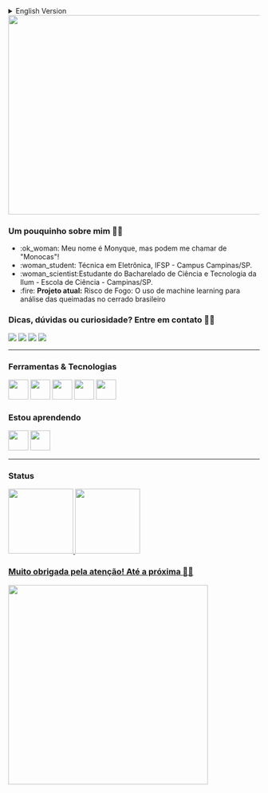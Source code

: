 <details>
  <summary>
    English Version
  </summary>
<img src="https://user-images.githubusercontent.com/106678040/194313363-7547b804-c81c-485b-b177-52682b566109.png" width="1200" height="400"/>
<ul> :ok_woman: Hi! My name is Monyque and my nickname is "Monocas"! </ul> 
<ul> :woman_student: I'm a estudent of the Bachelor of Science and Technology at Ilum - School of Science - Campinas/SP. </ul> 
<ul> :fire: <b> Project:</b> Fire Risk: The use of machine learning to analyze fires in the Brazilian cerrado. </ul> 

<p align="justify"> Tips, doubts or curiosity? Contact:ok_woman:</p>

[<img src="https://img.shields.io/badge/linkedin-%230077B5.svg?&style=for-the-badge&logo=linkedin&logoColor=white" />](https://www.linkedin.com/in/USERNAME/) [<img src = "https://img.shields.io/badge/instagram-%23E4405F.svg?&style=for-the-badge&logo=instagram&logoColor=white">](https://www.instagram.com/kpsmonyque/) [<img src = "https://img.shields.io/badge/facebook-%231877F2.svg?&style=for-the-badge&logo=facebook&logoColor=white">](https://www.facebook.com/USERNAME)
[<img src = "https://img.shields.io/badge/YouTube-FF0000?style=for-the-badge&logo=youtube&logoColor=white">](https://www.youtube.com/channel/UCkPvPpkuacuD2O5Km7vXs6A)
</details>

<img src="https://user-images.githubusercontent.com/106678040/194310965-3a3d353a-d7d2-482d-8466-247b1e6148f5.png" width="1200" height="400"/>

### Um pouquinho sobre mim :deaf_woman:	
<ul> 
<li> :ok_woman: Meu nome é Monyque, mas podem me chamar de "Monocas"! </li>
<li> :woman_student:  Técnica em Eletrônica, IFSP - Campus Campinas/SP.</li> 
<li> :woman_scientist:Estudante do Bacharelado de Ciência e Tecnologia da Ilum - Escola de Ciência - Campinas/SP. </li> 
<li> :fire: <b> Projeto atual:</b> Risco de Fogo: O uso de machine learning para análise das queimadas no cerrado brasileiro </li> 
</ul> 

### Dicas, dúvidas ou curiosidade? Entre em contato :ok_woman:


[<img src="https://img.shields.io/badge/linkedin-%230077B5.svg?&style=for-the-badge&logo=linkedin&logoColor=white" />](https://www.linkedin.com/in/USERNAME/) [<img src = "https://img.shields.io/badge/instagram-%23E4405F.svg?&style=for-the-badge&logo=instagram&logoColor=white">](https://www.instagram.com/kpsmonyque/) [<img src = "https://img.shields.io/badge/facebook-%231877F2.svg?&style=for-the-badge&logo=facebook&logoColor=white">](https://www.facebook.com/USERNAME)
[<img src = "https://img.shields.io/badge/YouTube-FF0000?style=for-the-badge&logo=youtube&logoColor=white">](https://www.youtube.com/channel/UCkPvPpkuacuD2O5Km7vXs6A)

<hr>

### Ferramentas & Tecnologias
<img src="https://cdn.jsdelivr.net/gh/devicons/devicon/icons/arduino/arduino-original-wordmark.svg" width="40" height="40"/>  <img src="https://cdn.jsdelivr.net/gh/devicons/devicon/icons/cplusplus/cplusplus-original.svg" width="40" height="40"/> <img src="https://cdn.jsdelivr.net/gh/devicons/devicon/icons/jupyter/jupyter-original-wordmark.svg" width="40" height="40"/> <img src="https://cdn.jsdelivr.net/gh/devicons/devicon/icons/kaggle/kaggle-original-wordmark.svg" width="40" height="40" />
<img src="https://cdn.jsdelivr.net/gh/devicons/devicon/icons/vscode/vscode-original-wordmark.svg" width="40" height="40"/>







### Estou aprendendo

<img src="https://cdn.jsdelivr.net/gh/devicons/devicon/icons/python/python-original-wordmark.svg" width="40" height="40"/> <img src="https://cdn.jsdelivr.net/gh/devicons/devicon/icons/gimp/gimp-original-wordmark.svg" width="40" height="40" />


<hr>

### Status

<div>
<a href="https://github.com/seu-usuário-aqui">
<img height="130em" src="https://github-readme-stats.vercel.app/api?username=monocas&show_icons=true&theme=tokyonight&include_all_commits=true&count_private=true"/>
<img height="130em" src="https://github-readme-stats.vercel.app/api/top-langs/?username=monocas&layout=compact&langs_count=7&theme=tokyonight"/>
</div>

### Muito obrigada pela atenção! Até a próxima :raising_hand_woman:
<img src="https://user-images.githubusercontent.com/106678040/194165056-a15e2632-2b27-4d3d-9dc7-7cf209205fd5.png" width="400" height="400"/>
